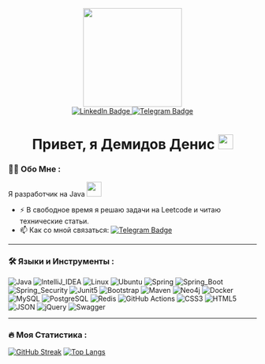 <div id="header" align="center">
  <img src="https://media.giphy.com/media/3kPDmoWdBpQPNhCnUG/giphy.gif" width="200"/>
</div>
<div id="badges" align="center">
  <a href="https://www.linkedin.com/in/denis-p-demidov/">
    <img src="https://img.shields.io/badge/LinkedIn-blue?style=for-the-badge&logo=linkedin&logoColor=white" alt="LinkedIn Badge"/>
  </a>
  <a href="https://t.me/d_e_m_i_d_o_v">
    <img src="https://img.shields.io/badge/Telegram-2CA5E0?style=for-the-badge&logo=telegram&logoColor=white" alt="Telegram Badge"/>
  </a>
</div>
<div id="header" align="center">
  <img src="https://komarev.com/ghpvc/?username=JavaDen44&style=flat-square&color=blue" alt=""/>
  <h1>
    Привет, я Демидов Денис
  <img src="https://media.giphy.com/media/hvRJCLFzcasrR4ia7z/giphy.gif" width="30px"/>
  </h1>
</div>

### :man_technologist: Обо Мне :

Я разработчик на Java <img src="https://media.giphy.com/media/WUlplcMpOCEmTGBtBW/giphy.gif" width="30">
- :zap: В свободное время я решаю задачи на Leetcode и читаю технические статьи.
- :mailbox: Как со мной связаться: [![Telegram Badge](https://img.shields.io/badge/-d_e_m_i_d_o_v-blue?style=flat&logo=Telegram&logoColor=white)](https://t.me/d_e_m_i_d_o_v)

---

### :hammer_and_wrench: Языки и Инструменты :

![Java](https://img.shields.io/badge/Java-%23DD0031?style=for-the-badge&logo=java&logoColor=black)
![IntelliJ_IDEA](https://img.shields.io/badge/IntelliJ_IDEA-000000.svg?style=for-the-badge&logo=intellij-idea&logoColor=white)
![Linux](https://img.shields.io/badge/Linux-FCC624?style=for-the-badge&logo=linux&logoColor=black)
![Ubuntu](https://img.shields.io/badge/Ubuntu-E95420?style=for-the-badge&logo=ubuntu&logoColor=white)
![Spring](https://img.shields.io/badge/Spring-6DB33F?style=for-the-badge&logo=spring&logoColor=white)
![Spring_Boot](https://img.shields.io/badge/Spring_Boot-F2F4F9?style=for-the-badge&logo=spring-boot)
![Spring_Security](https://img.shields.io/badge/Spring_Security-6DB33F?style=for-the-badge&logo=Spring-Security&logoColor=white)
![Junit5](https://img.shields.io/badge/Junit5-25A162?style=for-the-badge&logo=junit5&logoColor=white)
![Bootstrap](https://img.shields.io/badge/Bootstrap-563D7C?style=for-the-badge&logo=bootstrap&logoColor=white)
![Maven](https://img.shields.io/badge/apache_maven-C71A36?style=for-the-badge&logo=apachemaven&logoColor=white)
![Neo4j](https://img.shields.io/badge/Neo4j-018bff?style=for-the-badge&logo=neo4j&logoColor=white)
![Docker](https://img.shields.io/badge/Docker-316192?style=for-the-badge&logo=docker&logoColor=white)
![MySQL](https://img.shields.io/badge/MySQL-005C84?style=for-the-badge&logo=mysql&logoColor=white)
![PostgreSQL](https://img.shields.io/badge/PostgreSQL-316192?style=for-the-badge&logo=postgresql&logoColor=white)
![Redis](https://img.shields.io/badge/redis-%23DD0031.svg?&style=for-the-badge&logo=redis&logoColor=white)
![GitHub Actions](https://img.shields.io/badge/github%20actions-%232671E5.svg?style=for-the-badge&logo=githubactions&logoColor=white)
![CSS3](https://img.shields.io/badge/CSS3-1572B6?style=for-the-badge&logo=css3&logoColor=white)
![HTML5](https://img.shields.io/badge/HTML5-E34F26?style=for-the-badge&logo=html5&logoColor=white)
![JSON](https://img.shields.io/badge/json-5E5C5C?style=for-the-badge&logo=json&logoColor=white)
![jQuery](https://img.shields.io/badge/jQuery-0769AD?style=for-the-badge&logo=jquery&logoColor=white)
![Swagger](https://img.shields.io/badge/Swagger-85EA2D?style=for-the-badge&logo=Swagger&logoColor=white)

---

### :fire: Моя Статистика :

[![GitHub Streak](http://github-readme-streak-stats.herokuapp.com?user=JavaDen44&theme=dark)](https://git.io/streak-stats)
[![Top Langs](https://github-readme-stats.vercel.app/api/top-langs/?username=JavaDen44&layout=compact&theme=vision-friendly-dark)](https://github.com/anuraghazra/github-readme-stats)
